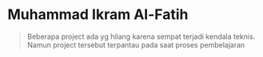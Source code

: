 # Muhammad Ikram Al-Fatih 

>Beberapa project ada yg hilang karena sempat terjadi kendala teknis. Namun project tersebut terpantau pada saat proses pembelajaran

